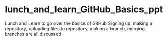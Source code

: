 # lunch_and_learn_GitHub_Basics_ppt
Lunch and Learn to go over the basics of GitHub
Signing up, making a repository, uploading files to repository, making a branch, merging branches are all discussed
